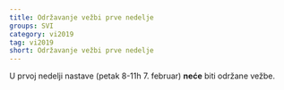 ```yaml
---
title: Održavanje vežbi prve nedelje
groups: SVI
category: vi2019
tag: vi2019
short: Održavanje vežbi prve nedelje
---
```

U prvoj nedelji nastave (petak 8-11h 7. februar) **neće** biti održane vežbe.
